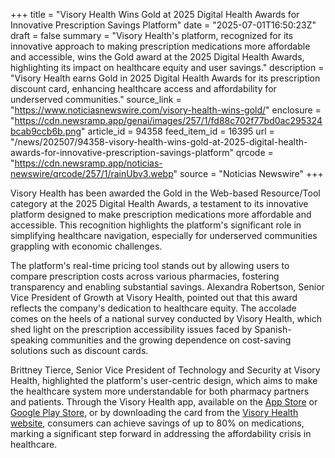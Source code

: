 +++
title = "Visory Health Wins Gold at 2025 Digital Health Awards for Innovative Prescription Savings Platform"
date = "2025-07-01T16:50:23Z"
draft = false
summary = "Visory Health's platform, recognized for its innovative approach to making prescription medications more affordable and accessible, wins the Gold award at the 2025 Digital Health Awards, highlighting its impact on healthcare equity and user savings."
description = "Visory Health earns Gold in 2025 Digital Health Awards for its prescription discount card, enhancing healthcare access and affordability for underserved communities."
source_link = "https://www.noticiasnewswire.com/visory-health-wins-gold/"
enclosure = "https://cdn.newsramp.app/genai/images/257/1/fd88c702f77bd0ac295324bcab9ccb6b.png"
article_id = 94358
feed_item_id = 16395
url = "/news/202507/94358-visory-health-wins-gold-at-2025-digital-health-awards-for-innovative-prescription-savings-platform"
qrcode = "https://cdn.newsramp.app/noticias-newswire/qrcode/257/1/rainUbv3.webp"
source = "Noticias Newswire"
+++

<p>Visory Health has been awarded the Gold in the Web-based Resource/Tool category at the 2025 Digital Health Awards, a testament to its innovative platform designed to make prescription medications more affordable and accessible. This recognition highlights the platform's significant role in simplifying healthcare navigation, especially for underserved communities grappling with economic challenges.</p><p>The platform's real-time pricing tool stands out by allowing users to compare prescription costs across various pharmacies, fostering transparency and enabling substantial savings. Alexandra Robertson, Senior Vice President of Growth at Visory Health, pointed out that this award reflects the company's dedication to healthcare equity. The accolade comes on the heels of a national survey conducted by Visory Health, which shed light on the prescription accessibility issues faced by Spanish-speaking communities and the growing dependence on cost-saving solutions such as discount cards.</p><p>Brittney Tierce, Senior Vice President of Technology and Security at Visory Health, highlighted the platform's user-centric design, which aims to make the healthcare system more understandable for both pharmacy partners and patients. Through the Visory Health app, available on the <a href='https://www.apple.com/app-store/' rel='nofollow' target='_blank'>App Store</a> or <a href='https://play.google.com/store' rel='nofollow' target='_blank'>Google Play Store</a>, or by downloading the card from the <a href='https://www.visoryhealth.com' rel='nofollow' target='_blank'>Visory Health website</a>, consumers can achieve savings of up to 80% on medications, marking a significant step forward in addressing the affordability crisis in healthcare.</p>